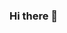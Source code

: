 ### Hi there 👋

<!--
**GergoeczfyYT/gergoeczfyyt** is a ✨ _special_ ✨ repository because its `README.md` (this file) appears on your GitHub profile.

Here are some ideas to get you started:

- 🔭 I’m currently working on games
- 🌱 I’m currently learning coding
- ⚡ Fun fact: My favourite game is Mad Games Tycoon 2!
- 🌟 Interested in indie games
-->
